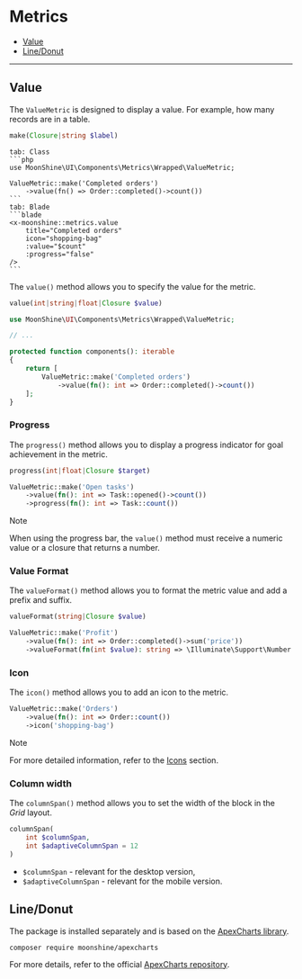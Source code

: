 # Metrics

- [Value](#value)
- [Line/Donut](#line-donut)

---

<a name="value"></a>
## Value

The `ValueMetric` is designed to display a value. For example, how many records are in a table.

```php
make(Closure|string $label)
```

~~~tabs
tab: Class
```php
use MoonShine\UI\Components\Metrics\Wrapped\ValueMetric;

ValueMetric::make('Completed orders')
    ->value(fn() => Order::completed()->count())
```
tab: Blade
```blade
<x-moonshine::metrics.value
    title="Completed orders"
    icon="shopping-bag"
    :value="$count"
    :progress="false"
/>
```
~~~

The `value()` method allows you to specify the value for the metric.

```php
value(int|string|float|Closure $value)
```

```php
use MoonShine\UI\Components\Metrics\Wrapped\ValueMetric;

// ...

protected function components(): iterable
{
    return [
        ValueMetric::make('Completed orders')
            ->value(fn(): int => Order::completed()->count())
    ];
}
```

<a name="progress"></a>
### Progress

The `progress()` method allows you to display a progress indicator for goal achievement in the metric.

```php
progress(int|float|Closure $target)
```

```php
ValueMetric::make('Open tasks')
    ->value(fn(): int => Task::opened()->count())
    ->progress(fn(): int => Task::count())
```

> [!NOTE]
> When using the progress bar, the `value()` method must receive a numeric value or a closure that returns a number.

<a name="value-format"></a>
### Value Format

The `valueFormat()` method allows you to format the metric value and add a prefix and suffix.

```php
valueFormat(string|Closure $value)
```

```php
ValueMetric::make('Profit')
    ->value(fn(): int => Order::completed()->sum('price'))
    ->valueFormat(fn(int $value): string => \Illuminate\Support\Number::forHumans($value))
```

<a name="icon"></a>
### Icon

The `icon()` method allows you to add an icon to the metric.

```php
ValueMetric::make('Orders')
    ->value(fn(): int => Order::count())
    ->icon('shopping-bag')
```

> [!NOTE]
> For more detailed information, refer to the [Icons](/docs/{{version}}/appearance/icons) section.

<a name="column-span"></a>
### Column width

The `columnSpan()` method allows you to set the width of the block in the *Grid* layout.

```php
columnSpan(
    int $columnSpan,
    int $adaptiveColumnSpan = 12
)
```

- `$columnSpan` - relevant for the desktop version,
- `$adaptiveColumnSpan` - relevant for the mobile version.

<a name="line-donut"></a>
## Line/Donut

The package is installed separately and is based on the [ApexCharts library](https://apexcharts.com/).

```shell
composer require moonshine/apexcharts
```

For more details, refer to the official [ApexCharts repository](https://github.com/moonshine-software/apexcharts).
